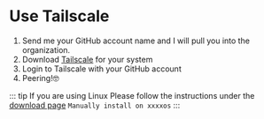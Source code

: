# Use Tailscale

1. Send me your GitHub account name and I will pull you into the organization.
2. Download [Tailscale](https://tailscale.com/download) for your system
3. Login to Tailscale with your GitHub account
4. Peering!🤓

::: tip If you are using Linux
Please follow the instructions under the [download page](https://tailscale.com/download/linux) `Manually install on xxxxos`
:::